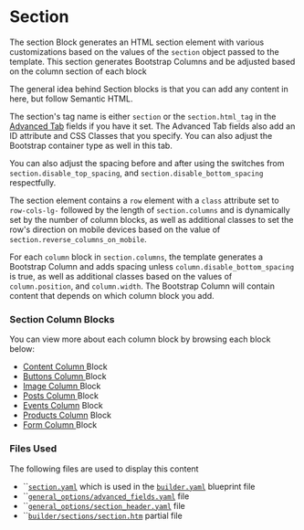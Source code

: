 # Section

The section Block generates an HTML section element with various customizations based on the values of the `section` object passed to the template. This section generates Bootstrap Columns and be adjusted based on the column section of each block

The general idea behind Section blocks is that you can add any content in here, but follow Semantic HTML.&#x20;

The section's tag name is either `section` or the `section.html_tag` in the [Advanced Tab](advanced-tab.md) fields if you have it set. The Advanced Tab fields also add an ID attribute and CSS Classes that you specify. You can also adjust the Bootstrap container type as well in this tab.&#x20;

You can also adjust the spacing before and after using the switches from `section.disable_top_spacing`, and `section.disable_bottom_spacing` respectfully.&#x20;

The section element contains a `row` element with a `class` attribute set to `row-cols-lg-` followed by the length of `section.columns`  and is dynamically set by the number of column blocks, as well as additional classes to set the row's direction on mobile devices based on the value of `section.reverse_columns_on_mobile`.&#x20;

For each `column` block in `section.columns`, the template generates a Bootstrap Column  and adds spacing unless `column.disable_bottom_spacing` is true, as well as additional classes based on the values of `column.position`, and `column.width`. The Bootstrap Column will contain content that depends on which column block you add.

### Section Column Blocks

You can view more about each column block by browsing each block below:

* [Content Column ](content-column.md)Block
* [Buttons Column ](buttons-column.md)Block
* [Image Column ](image-column.md)Block
* [Posts Column ](posts-column.md)Block
* [Events Column](events-column.md) Block
* [Products Column](products-column.md) Block
* [Form Column ](form-column.md)Block

### Files Used

The following files are used to display this content

* ``[`section.yaml`](https://github.com/artistro08/tailor-starter/blob/main/seeds/blueprints/content/mixins/builder/section/section.yaml) which is used in the [`builder.yaml`](https://github.com/artistro08/tailor-starter/blob/main/seeds/blueprints/content/mixins/builder/builder.yaml) blueprint file
* ``[`general_options/advanced_fields.yaml`](https://github.com/artistro08/tailor-starter/blob/main/seeds/blueprints/content/mixins/builder/general\_options/advanced\_fields.yaml) file
* ``[`general_options/section_header.yaml`](https://github.com/artistro08/tailor-starter/blob/main/seeds/blueprints/content/mixins/builder/general\_options/section\_header.yaml) file
* ``[`builder/sections/section.htm`](https://github.com/artistro08/tailor-starter/blob/main/partials/builder/sections/section.htm) partial file



